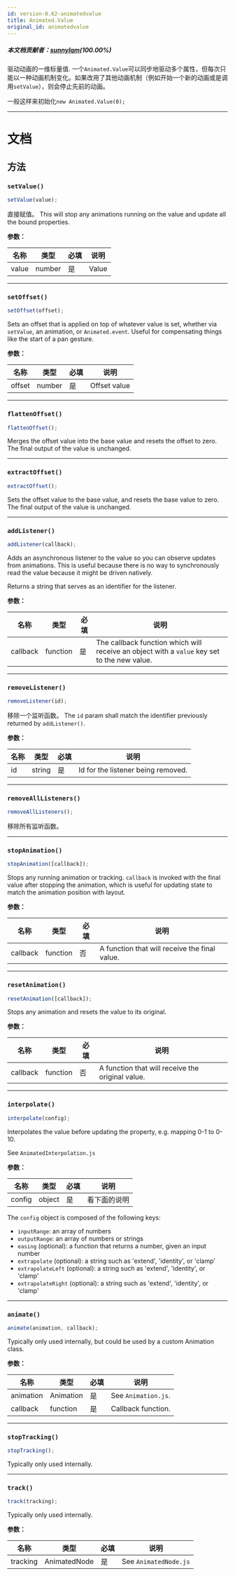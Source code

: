 ```yaml
---
id: version-0.62-animatedvalue
title: Animated.Value
original_id: animatedvalue
---
```


##### 本文档贡献者：[sunnylqm](https://github.com/search?q=sunnylqm%40qq.com+in%3Aemail&type=Users)(100.00%)

驱动动画的一维标量值. 一个`Animated.Value`可以同步地驱动多个属性，但每次只能以一种动画机制变化。如果改用了其他动画机制（例如开始一个新的动画或是调用`setValue`），则会停止先前的动画。

一般这样来初始化`new Animated.Value(0);`

---

# 文档

## 方法

### `setValue()`

```jsx
setValue(value);
```

直接赋值。 This will stop any animations running on the value and update all the bound properties.

**参数：**

| 名称  | 类型   | 必填 | 说明  |
| ----- | ------ | ---- | ----- |
| value | number | 是   | Value |

---

### `setOffset()`

```jsx
setOffset(offset);
```

Sets an offset that is applied on top of whatever value is set, whether via `setValue`, an animation, or `Animated.event`. Useful for compensating things like the start of a pan gesture.

**参数：**

| 名称   | 类型   | 必填 | 说明         |
| ------ | ------ | ---- | ------------ |
| offset | number | 是   | Offset value |

---

### `flattenOffset()`

```jsx
flattenOffset();
```

Merges the offset value into the base value and resets the offset to zero. The final output of the value is unchanged.

---

### `extractOffset()`

```jsx
extractOffset();
```

Sets the offset value to the base value, and resets the base value to zero. The final output of the value is unchanged.

---

### `addListener()`

```jsx
addListener(callback);
```

Adds an asynchronous listener to the value so you can observe updates from animations. This is useful because there is no way to synchronously read the value because it might be driven natively.

Returns a string that serves as an identifier for the listener.

**参数：**

| 名称     | 类型     | 必填 | 说明                                                                                        |
| -------- | -------- | ---- | ------------------------------------------------------------------------------------------- |
| callback | function | 是   | The callback function which will receive an object with a `value` key set to the new value. |

---

### `removeListener()`

```jsx
removeListener(id);
```

移除一个监听函数。 The `id` param shall match the identifier previously returned by `addListener()`.

**参数：**

| 名称 | 类型   | 必填 | 说明                               |
| ---- | ------ | ---- | ---------------------------------- |
| id   | string | 是   | Id for the listener being removed. |

---

### `removeAllListeners()`

```jsx
removeAllListeners();
```

移除所有监听函数。

---

### `stopAnimation()`

```jsx
stopAnimation([callback]);
```

Stops any running animation or tracking. `callback` is invoked with the final value after stopping the animation, which is useful for updating state to match the animation position with layout.

**参数：**

| 名称     | 类型     | 必填 | 说明                                          |
| -------- | -------- | ---- | --------------------------------------------- |
| callback | function | 否   | A function that will receive the final value. |

---

### `resetAnimation()`

```jsx
resetAnimation([callback]);
```

Stops any animation and resets the value to its original.

**参数：**

| 名称     | 类型     | 必填 | 说明                                             |
| -------- | -------- | ---- | ------------------------------------------------ |
| callback | function | 否   | A function that will receive the original value. |

---

### `interpolate()`

```jsx
interpolate(config);
```

Interpolates the value before updating the property, e.g. mapping 0-1 to 0-10.

See `AnimatedInterpolation.js`

**参数：**

| 名称   | 类型   | 必填 | 说明         |
| ------ | ------ | ---- | ------------ |
| config | object | 是   | 看下面的说明 |

The `config` object is composed of the following keys:

* `inputRange`: an array of numbers
* `outputRange`: an array of numbers or strings
* `easing` (optional): a function that returns a number, given an input number
* `extrapolate` (optional): a string such as 'extend', 'identity', or 'clamp'
* `extrapolateLeft` (optional): a string such as 'extend', 'identity', or 'clamp'
* `extrapolateRight` (optional): a string such as 'extend', 'identity', or 'clamp'

---

### `animate()`

```jsx
animate(animation, callback);
```

Typically only used internally, but could be used by a custom Animation class.

**参数：**

| 名称      | 类型      | 必填 | 说明                |
| --------- | --------- | ---- | ------------------- |
| animation | Animation | 是   | See `Animation.js`. |
| callback  | function  | 是   | Callback function.  |

---

### `stopTracking()`

```jsx
stopTracking();
```

Typically only used internally.

---

### `track()`

```jsx
track(tracking);
```

Typically only used internally.

**参数：**

| 名称     | 类型         | 必填 | 说明                  |
| -------- | ------------ | ---- | --------------------- |
| tracking | AnimatedNode | 是   | See `AnimatedNode.js` |
